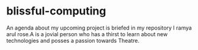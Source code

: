 # blissful-computing
An agenda about my upcoming project is briefed in my repository
I ramya arul rose.A is a jovial person who has a thirst to learn about new technologies and posses a passion towards Theatre.
